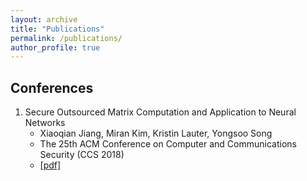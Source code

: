 ```yaml
---
layout: archive
title: "Publications"
permalink: /publications/
author_profile: true
---
```


## Conferences
  1. Secure Outsourced Matrix Computation and Application to Neural Networks
      * Xiaoqian Jiang, Miran Kim, Kristin Lauter, Yongsoo Song
      * The 25th ACM Conference on Computer and Communications Security (CCS 2018)
      * [[pdf]](https://k-miran.github.io/files/papers/2018_HEMat_CCS.pdf)
      
